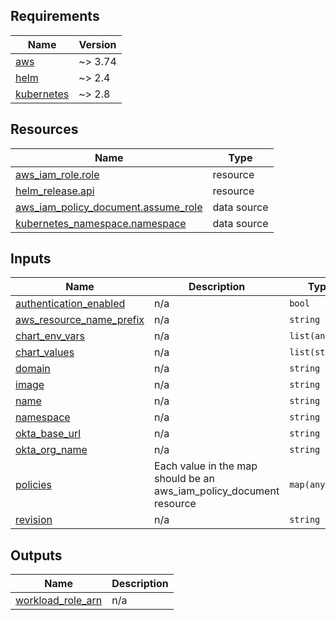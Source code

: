 <!-- BEGINNING OF PRE-COMMIT-TERRAFORM DOCS HOOK -->
## Requirements

| Name | Version |
|------|---------|
| <a name="requirement_aws"></a> [aws](#requirement\_aws) | ~> 3.74 |
| <a name="requirement_helm"></a> [helm](#requirement\_helm) | ~> 2.4 |
| <a name="requirement_kubernetes"></a> [kubernetes](#requirement\_kubernetes) | ~> 2.8 |

## Resources

| Name | Type |
|------|------|
| [aws_iam_role.role](https://registry.terraform.io/providers/hashicorp/aws/latest/docs/resources/iam_role) | resource |
| [helm_release.api](https://registry.terraform.io/providers/hashicorp/helm/latest/docs/resources/release) | resource |
| [aws_iam_policy_document.assume_role](https://registry.terraform.io/providers/hashicorp/aws/latest/docs/data-sources/iam_policy_document) | data source |
| [kubernetes_namespace.namespace](https://registry.terraform.io/providers/hashicorp/kubernetes/latest/docs/data-sources/namespace) | data source |

## Inputs

| Name | Description | Type | Default | Required |
|------|-------------|------|---------|:--------:|
| <a name="input_authentication_enabled"></a> [authentication\_enabled](#input\_authentication\_enabled) | n/a | `bool` | `false` | no |
| <a name="input_aws_resource_name_prefix"></a> [aws\_resource\_name\_prefix](#input\_aws\_resource\_name\_prefix) | n/a | `string` | n/a | yes |
| <a name="input_chart_env_vars"></a> [chart\_env\_vars](#input\_chart\_env\_vars) | n/a | `list(any)` | n/a | yes |
| <a name="input_chart_values"></a> [chart\_values](#input\_chart\_values) | n/a | `list(string)` | n/a | yes |
| <a name="input_domain"></a> [domain](#input\_domain) | n/a | `string` | n/a | yes |
| <a name="input_image"></a> [image](#input\_image) | n/a | `string` | n/a | yes |
| <a name="input_name"></a> [name](#input\_name) | n/a | `string` | n/a | yes |
| <a name="input_namespace"></a> [namespace](#input\_namespace) | n/a | `string` | n/a | yes |
| <a name="input_okta_base_url"></a> [okta\_base\_url](#input\_okta\_base\_url) | n/a | `string` | n/a | yes |
| <a name="input_okta_org_name"></a> [okta\_org\_name](#input\_okta\_org\_name) | n/a | `string` | n/a | yes |
| <a name="input_policies"></a> [policies](#input\_policies) | Each value in the map should be an aws\_iam\_policy\_document resource | `map(any)` | n/a | yes |
| <a name="input_revision"></a> [revision](#input\_revision) | n/a | `string` | n/a | yes |

## Outputs

| Name | Description |
|------|-------------|
| <a name="output_workload_role_arn"></a> [workload\_role\_arn](#output\_workload\_role\_arn) | n/a |
<!-- END OF PRE-COMMIT-TERRAFORM DOCS HOOK -->